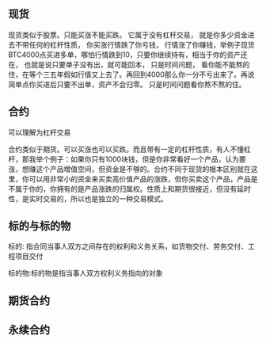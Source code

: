 ## 现货

现货类似于股票。只能买涨不能买跌。 它属于没有杠杆交易， 就是你多少资金进去不带任何的杠杆性质， 你买涨行情跌了你亏钱， 行情涨了你赚钱，举例子现货BTC4000点买进多单，哪怕行情跌到10，只要你继续持有，相当于你的资产还在， 也就是说只要单子没有出，就可能回本， 只是时间问题， 看你能不能熬的住，在等个三五年假如行情又上去了。再回到4000那么你一分不亏出来了。再说简单点你买进后只要不出单，资产不会归零。 只是时间问题看你熬不熬的住。

## 合约
可以理解为杠杆交易

合约类似于期货。可以买涨也可以买跌。而且带有一定的杠杆性质，有人不懂杠杆，那我举个例子：如果你只有1000块钱，但是你非常看好一个产品，认为要涨，想赚这个产品增值空间，但资金是不够的。合约不同于现货的根本区别就在这里，你可以用非常小的资金来买卖高价值产品的涨跌，但你买卖这个产品，产品是不属于你的，你拥有的是产品涨跌的归属权。性质上和期货很接近，但没有延时性，是实时交易的，所以也是独立的一种交易模式。

## 标的与标的物
标的: 指合同当事人双方之间存在的权利和义务关系，如货物交付、劳务交付、工程项目交付

标的物:标的物是指当事人双方权利义务指向的对象

## 期货合约

## 永续合约